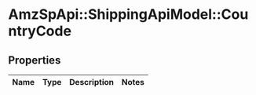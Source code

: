 # AmzSpApi::ShippingApiModel::CountryCode

## Properties
Name | Type | Description | Notes
------------ | ------------- | ------------- | -------------


